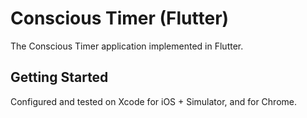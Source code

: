 # Conscious Timer (Flutter)

The Conscious Timer application implemented in Flutter.

## Getting Started

Configured and tested on Xcode for iOS + Simulator, and for Chrome.
